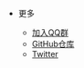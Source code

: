* 更多

  * [加入QQ群](https://jq.qq.com/?_wv=1027&k=gdWqppEO)
  * [GitHub仓库](https://github.com/SinoAHpx/Mirai.Net)
  * [Twitter](https://twitter.com/AHpxEx)